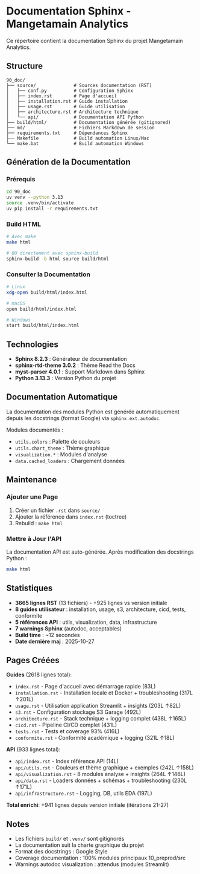 # Documentation Sphinx - Mangetamain Analytics

Ce répertoire contient la documentation Sphinx du projet Mangetamain Analytics.

## Structure

```
90_doc/
├── source/              # Sources documentation (RST)
│   ├── conf.py          # Configuration Sphinx
│   ├── index.rst        # Page d'accueil
│   ├── installation.rst # Guide installation
│   ├── usage.rst        # Guide utilisation
│   ├── architecture.rst # Architecture technique
│   └── api/             # Documentation API Python
├── build/html/          # Documentation générée (gitignored)
├── md/                  # Fichiers Markdown de session
├── requirements.txt     # Dépendances Sphinx
├── Makefile             # Build automation Linux/Mac
└── make.bat             # Build automation Windows

```

## Génération de la Documentation

### Prérequis

```bash
cd 90_doc
uv venv --python 3.13
source .venv/bin/activate
uv pip install -r requirements.txt
```

### Build HTML

```bash
# Avec make
make html

# OU directement avec sphinx-build
sphinx-build -b html source build/html
```

### Consulter la Documentation

```bash
# Linux
xdg-open build/html/index.html

# macOS
open build/html/index.html

# Windows
start build/html/index.html
```

## Technologies

* **Sphinx 8.2.3** : Générateur de documentation
* **sphinx-rtd-theme 3.0.2** : Thème Read the Docs
* **myst-parser 4.0.1** : Support Markdown dans Sphinx
* **Python 3.13.3** : Version Python du projet

## Documentation Automatique

La documentation des modules Python est générée automatiquement depuis les docstrings (format Google) via `sphinx.ext.autodoc`.

Modules documentés :
* `utils.colors` : Palette de couleurs
* `utils.chart_theme` : Thème graphique
* `visualization.*` : Modules d'analyse
* `data.cached_loaders` : Chargement données

## Maintenance

### Ajouter une Page

1. Créer un fichier `.rst` dans `source/`
2. Ajouter la référence dans `index.rst` (toctree)
3. Rebuild : `make html`

### Mettre à Jour l'API

La documentation API est auto-générée. Après modification des docstrings Python :

```bash
make html
```

## Statistiques

* **3665 lignes RST** (13 fichiers) - +925 lignes vs version initiale
* **8 guides utilisateur** : installation, usage, s3, architecture, cicd, tests, conformite
* **5 références API** : utils, visualization, data, infrastructure
* **7 warnings Sphinx** (autodoc, acceptables)
* **Build time** : ~12 secondes
* **Date dernière maj** : 2025-10-27

## Pages Créées

**Guides** (2618 lignes total):
- `index.rst` - Page d'accueil avec démarrage rapide (83L)
- `installation.rst` - Installation locale et Docker + troubleshooting (317L ↑201L)
- `usage.rst` - Utilisation application Streamlit + insights (203L ↑82L)
- `s3.rst` - Configuration stockage S3 Garage (492L)
- `architecture.rst` - Stack technique + logging complet (438L ↑165L)
- `cicd.rst` - Pipeline CI/CD complet (431L)
- `tests.rst` - Tests et coverage 93% (416L)
- `conformite.rst` - Conformité académique + logging (321L ↑18L)

**API** (933 lignes total):
- `api/index.rst` - Index référence API (14L)
- `api/utils.rst` - Couleurs et thème graphique + exemples (242L ↑158L)
- `api/visualization.rst` - 8 modules analyse + insights (264L ↑146L)
- `api/data.rst` - Loaders données + schémas + troubleshooting (230L ↑171L)
- `api/infrastructure.rst` - Logging, DB, utils EDA (197L)

**Total enrichi**: +941 lignes depuis version initiale (itérations 21-27)

## Notes

* Les fichiers `build/` et `.venv/` sont gitignorés
* La documentation suit la charte graphique du projet
* Format des docstrings : Google Style
* Coverage documentation : 100% modules principaux 10_preprod/src
* Warnings autodoc visualization : attendus (modules Streamlit)
